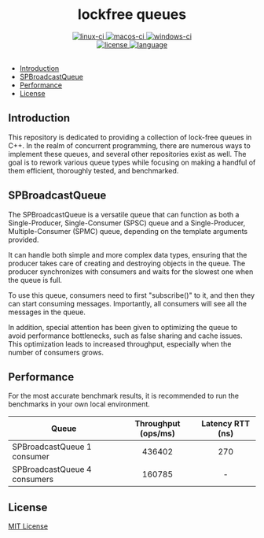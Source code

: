 <div align="center">
  <h1>lockfree queues</h1>

  <div>
    <a href="https://github.com/odygrd/lockfree_queues/actions/workflows/linux.yml">
      <img src="https://img.shields.io/github/actions/workflow/status/odygrd/quill/linux.yml?branch=master&label=linux&logo=linux&style=flat-square" alt="linux-ci" />
    </a>
    <a href="https://github.com/odygrd/lockfree_queues/actions/workflows/macos.yml">
      <img src="https://img.shields.io/github/actions/workflow/status/odygrd/quill/macos.yml?branch=master&label=macos&logo=apple&logoColor=white&style=flat-square" alt="macos-ci" />
    </a>
    <a href="https://github.com/odygrd/lockfree_queues/actions/workflows/windows.yml">
      <img src="https://img.shields.io/github/actions/workflow/status/odygrd/quill/windows.yml?branch=master&label=windows&logo=windows&logoColor=blue&style=flat-square" alt="windows-ci" />
    </a>
  </div>

  <div>
    <a href="https://opensource.org/licenses/MIT">
      <img src="https://img.shields.io/badge/license-MIT-blue.svg?style=flat-square" alt="license" />
    </a>
    <a href="https://en.wikipedia.org/wiki/C%2B%2B17">
      <img src="https://img.shields.io/badge/language-C%2B%2B17-red.svg?style=flat-square" alt="language" />
    </a>
  </div>
</div>
<br>

- [Introduction](#introduction)
- [SPBroadcastQueue](#spbroadcastqueue)
- [Performance](#performance)
- [License](#license)

## Introduction

This repository is dedicated to providing a collection of lock-free queues in C++.
In the realm of concurrent programming, there are numerous ways to implement these queues, and several other
repositories exist as well. The goal is to rework various queue types while focusing on making a handful of them
efficient, thoroughly tested, and benchmarked.

## SPBroadcastQueue

The SPBroadcastQueue is a versatile queue that can function as both a Single-Producer, Single-Consumer (SPSC) queue and
a Single-Producer, Multiple-Consumer (SPMC) queue, depending on the template arguments provided.

It can handle both simple and more complex data types, ensuring that the producer takes care of creating and destroying
objects in the queue. The producer synchronizes with consumers and waits for the slowest one when the queue is full.

To use this queue, consumers need to first "subscribe()" to it, and then they can start consuming messages.
Importantly, all consumers will see all the messages in the queue.

In addition, special attention has been given to optimizing the queue to avoid performance bottlenecks,
such as false sharing and cache issues. This optimization leads to increased throughput, especially when the number of
consumers grows.

## Performance

For the most accurate benchmark results, it is recommended to run the benchmarks in your own local environment.

| Queue                        | Throughput (ops/ms) | Latency RTT (ns) |
|------------------------------|:-------------------:|:----------------:|
| SPBroadcastQueue 1 consumer  |       436402        |       270        |
| SPBroadcastQueue 4 consumers |       160785        |        -         |

## License

[MIT License](http://opensource.org/licenses/MIT)
